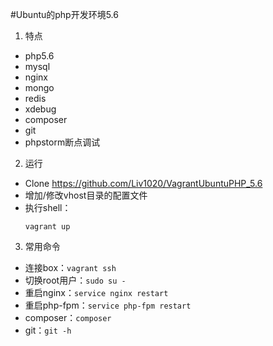#Ubuntu的php开发环境5.6

1. 特点
 - php5.6
 - mysql
 - nginx
 - mongo
 - redis
 - xdebug
 - composer
 - git
 - phpstorm断点调试

2. 运行
 - Clone https://github.com/Liv1020/VagrantUbuntuPHP_5.6
 - 增加/修改vhost目录的配置文件
 - 执行shell：
    ```
    vagrant up
    ```

3. 常用命令
 - 连接box：``` vagrant ssh ```
 - 切换root用户：``` sudo su - ```
 - 重启nginx：``` service nginx restart ```
 - 重启php-fpm：``` service php-fpm restart ```
 - composer：``` composer ```
 - git：``` git -h ```